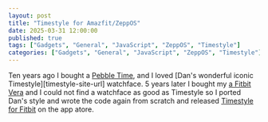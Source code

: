 ```yaml
---
layout: post
title: "Timestyle for Amazfit/ZeppOS"
date: 2025-03-31 12:00:00
published: true
tags: ["Gadgets", "General", "JavaScript", "ZeppOS", "Timestyle"]
categories: ["Gadgets", "General", "JavaScript", "ZeppOS", "Timestyle"]
---
```


Ten years ago I bought a [Pebble Time][pebble-url], and I loved [Dan's wonderful iconic Timestyle][timestyle-site-url] watchface. 5 years later I bought my [a Fitbit Vera][previous-post-1-url] and I could not find a watchface as good as Timestyle so I ported Dan's style and wrote the code again from scratch and released [Timestyle for Fitbit][previous-post-2-url] on the app atore.





[pebble-url]:           https://en.wikipedia.org/wiki/Pebble_Time
[previous-post-1-url]:  /blog/2019/08/27/fitbit-versa
[previous-post-2-url]:  /blog/2019/08/27/fitbit-versa



